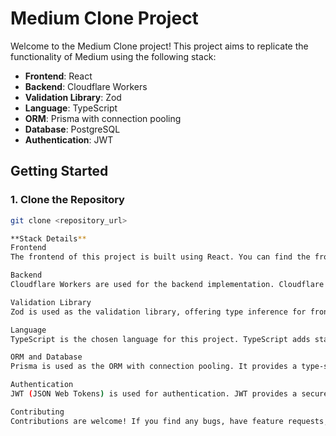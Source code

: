 # Medium Clone Project

Welcome to the Medium Clone project! This project aims to replicate the functionality of Medium using the following stack:

- **Frontend**: React
- **Backend**: Cloudflare Workers
- **Validation Library**: Zod
- **Language**: TypeScript
- **ORM**: Prisma with connection pooling
- **Database**: PostgreSQL
- **Authentication**: JWT

## Getting Started

### 1. Clone the Repository

```sh
git clone <repository_url>

**Stack Details**
Frontend
The frontend of this project is built using React. You can find the frontend code in the frontend directory. React offers a flexible and efficient way to create user interfaces.

Backend
Cloudflare Workers are used for the backend implementation. Cloudflare Workers provide a serverless execution environment, enabling you to run server-side logic without managing infrastructure.

Validation Library
Zod is used as the validation library, offering type inference for frontend types. It provides a simple and ergonomic API for defining schemas and validating data.

Language
TypeScript is the chosen language for this project. TypeScript adds static typing to JavaScript, enabling better developer tooling, code maintainability, and overall code quality.

ORM and Database
Prisma is used as the ORM with connection pooling. It provides a type-safe way to interact with the database and supports various databases, including PostgreSQL, which is used as the database for this project.

Authentication
JWT (JSON Web Tokens) is used for authentication. JWT provides a secure way to transmit information between parties as a JSON object.

Contributing
Contributions are welcome! If you find any bugs, have feature requests, or want to contribute in any other way, feel free to open an issue or submit a pull request.
